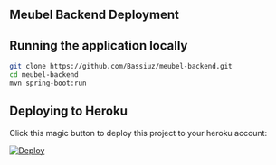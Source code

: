 ## Meubel Backend Deployment

## Running the application locally

```bash
git clone https://github.com/Bassiuz/meubel-backend.git
cd meubel-backend
mvn spring-boot:run
```

## Deploying to Heroku

Click this magic button to deploy this project to your heroku account:

[![Deploy](https://www.herokucdn.com/deploy/button.svg)](https://heroku.com/deploy)
